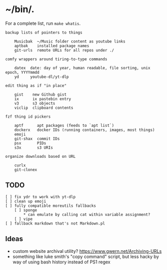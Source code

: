 # ~/bin/.

For a complete list, run `make whatis`.

	backup lists of pointers to things

		Musicbak  ~/Music folder content as youtube links
		aptbak    installed package names
		git-urls  remote URLs for all repos under ./

	comfy wrappers around tiring-to-type commands

		datex  date: day of year, human readable, file sorting, unix epoch, YYYYmmdd
		yd     youtube-dl/yt-dlp

	edit thing as if "in place"

		gist    new Github gist
		ix      ix pastebin entry
		v3      s3 objects
		viclip  clipboard contents

	fzf thing id pickers

		aptf      apt packages (feeds to `apt list`)
		dockerx   docker IDs (running containers, images, most things)
		emoji
		git-shax  commit IDs
		psx       PIDs
		s3x       s3 URIs

	organize downloads based on URL

		curlx
		git-clonex

## TODO

	[ ] fix ydr to work with yt-dlp
	[ ] clean up emoji
	[ ] fully compatible moreutils fallbacks
		[ ] sponge
			* can emulate by calling cat within variable assignment?
		[ ] vipe
	[ ] fallback markdown that's not Markdown.pl

## Ideas

* custom website archival utility? https://www.gwern.net/Archiving-URLs
* something like luke smith's "copy command" script, but less hacky by way of
  using bash history instead of PS1 regex
